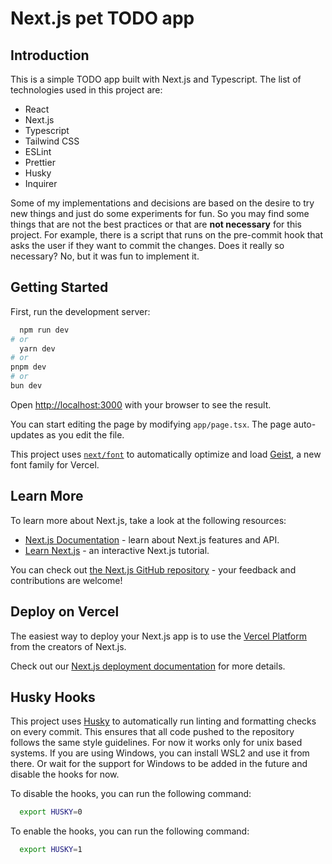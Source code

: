 # Next.js pet TODO app

## Introduction

This is a simple TODO app built with Next.js and Typescript.
The list of technologies used in this project are:

- React
- Next.js
- Typescript
- Tailwind CSS
- ESLint
- Prettier
- Husky
- Inquirer

Some of my implementations and decisions are based on the desire to try new things and just do some experiments for fun.
So you may find some things that are not the best practices or that are **not necessary** for this project.
For example, there is a script that runs on the pre-commit hook that asks the user if they want to commit the changes.
Does it really so necessary? No, but it was fun to implement it.

## Getting Started

First, run the development server:

```bash
  npm run dev
# or
  yarn dev
# or
pnpm dev
# or
bun dev
```

Open [http://localhost:3000](http://localhost:3000) with your browser to see the result.

You can start editing the page by modifying `app/page.tsx`. The page auto-updates as you edit the file.

This project uses [`next/font`](https://nextjs.org/docs/app/building-your-application/optimizing/fonts) to automatically optimize and load [Geist](https://vercel.com/font), a new font family for Vercel.

## Learn More

To learn more about Next.js, take a look at the following resources:

- [Next.js Documentation](https://nextjs.org/docs) - learn about Next.js features and API.
- [Learn Next.js](https://nextjs.org/learn) - an interactive Next.js tutorial.

You can check out [the Next.js GitHub repository](https://github.com/vercel/next.js) - your feedback and contributions are welcome!

## Deploy on Vercel

The easiest way to deploy your Next.js app is to use the [Vercel Platform](https://vercel.com/new?utm_medium=default-template&filter=next.js&utm_source=create-next-app&utm_campaign=create-next-app-readme) from the creators of Next.js.

Check out our [Next.js deployment documentation](https://nextjs.org/docs/app/building-your-application/deploying) for more details.

## Husky Hooks

This project uses [Husky](https://typicode.github.io/husky) to automatically run linting and formatting checks
on every commit. This ensures that all code pushed to the repository follows the same style guidelines.
For now it works only for unix based systems. If you are using Windows, you can install WSL2 and use it from there.
Or wait for the support for Windows to be added in the future and disable the hooks for now.

To disable the hooks, you can run the following command:

```bash
  export HUSKY=0
```

To enable the hooks, you can run the following command:

```bash
  export HUSKY=1
```
